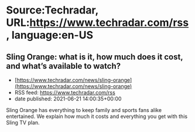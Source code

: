# Source:Techradar, URL:https://www.techradar.com/rss, language:en-US

## Sling Orange: what is it, how much does it cost, and what’s available to watch?
 - [https://www.techradar.com/news/sling-orange](https://www.techradar.com/news/sling-orange)
 - RSS feed: https://www.techradar.com/rss
 - date published: 2021-06-21 14:00:35+00:00

Sling Orange has everything to keep family and sports fans alike entertained. We explain how much it costs and everything you get with this Sling TV plan.

